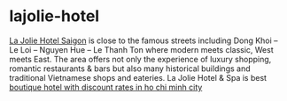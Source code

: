 # lajolie-hotel
<a href=http://www.hotels-in-vietnam.com/asia/vietnam/ho_chi_minh_saigon_hotels/la_jolie_hotel_spa.html>La Jolie Hotel Saigon</a> is close to the famous streets including Dong Khoi – Le Loi – Nguyen Hue – Le Thanh Ton where modern meets classic, West meets East. The area offers not only the experience of luxury shopping, romantic restaurants & bars but also many historical buildings and traditional Vietnamese shops and eateries. La Jolie Hotel & Spa is best <a href=http://www.hotels-in-vietnam.com/ho_chi_minh_saigon_hotels.html>boutique hotel with discount rates in ho chi minh city</a>
